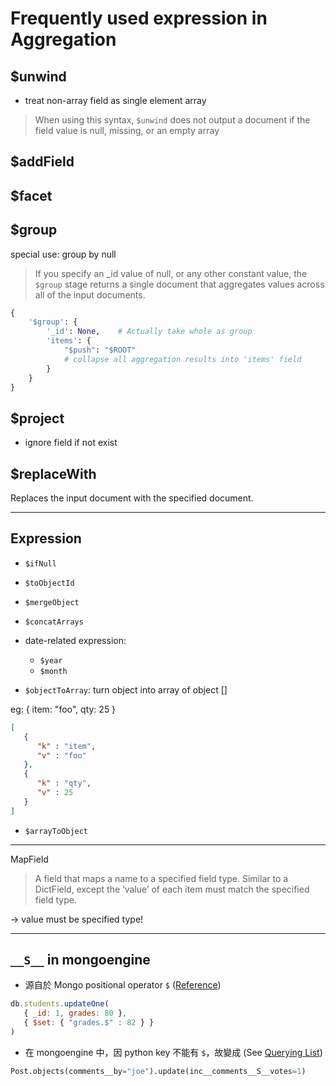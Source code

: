 # Frequently used expression in Aggregation

## $unwind

- treat non-array field as single element array

> When using this syntax, `$unwind` does not output a document if the field value is null, missing, or an empty array

## $addField

## $facet

## $group

special use: group by null

> If you specify an _id value of null, or any other constant value,
> the `$group` stage returns a single document that aggregates values across all of the input documents.

```py
{
    '$group': {
        '_id': None,    # Actually take whole as group
        'items': {
            "$push": "$ROOT"
            # collapse all aggregation results into 'items' field
        }
    }
}
```

## $project

- ignore field if not exist

## $replaceWith

Replaces the input document with the specified document.

---

## Expression

- `$ifNull`
- `$toObjectId`
- `$mergeObject`
- `$concatArrays`
- date-related expression:
  - `$year`
  - `$month`

- `$objectToArray`: turn object into array of object []

eg: { item: "foo", qty: 25 }

```json
[
   {
      "k" : "item",
      "v" : "foo"
   },
   {
      "k" : "qty",
      "v" : 25
   }
]
```

- `$arrayToObject`

--- 

MapField

> A field that maps a name to a specified field type. Similar to a DictField, except the ‘value’ of each item must match the specified field type.

-> value must be specified type!

---

## `__S__` in mongoengine

- 源自於 Mongo positional operator `$`
  ([Reference](https://www.mongodb.com/docs/manual/reference/operator/update/positional/))

```js
db.students.updateOne(
   { _id: 1, grades: 80 },
   { $set: { "grades.$" : 82 } }
)
```

- 在 mongoengine 中，因 python key 不能有 `$`，故變成
  (See [Querying List](https://docs.mongoengine.org/guide/querying.html#querying-lists))

```py
Post.objects(comments__by="joe").update(inc__comments__S__votes=1)
```
